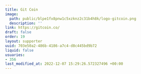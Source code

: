 ```yaml
---
title: Git Coin
image:
  path: public/blpe1fx8pnw1c5xzknz2c31b4h8k/logo-gitcoin.png
  description: ''
link: https://gitcoin.co/
draft: false
order: 19
layout: supporter
uuid: 703e50a2-486b-4186-a7c4-d8c445bd9b72
liquid: false
usuaries:
- 356
last_modified_at: 2022-12-07 15:29:26.572327496 +00:00
---
```


